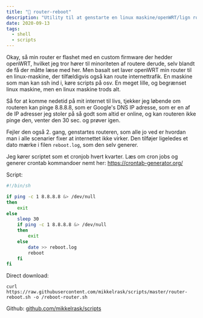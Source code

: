 ```yaml
---
title: "🛟 router-reboot"
description: "Utility til at genstarte en linux maskine/openWRT/lign router hvis den ikke har internet."
date: 2020-09-13
tags:
  - shell
  - scripts
---
```


Okay, så min router er flashet med en custom firmware der hedder openWRT, hvilket jeg tror hører til minoriteten af routere derude, selv blandt de få der måtte læse med her. Men basalt set laver openWRT min router til en linux-maskine, der tilfældigvis også kan route internettrafik. En maskine som man kan ssh ind i, køre scripts på osv. En meget lille, og begrænset linux maskine, men en linux maskine trods alt.

Så for at komme nedetid på mit internet til livs, tjekker jeg løbende om routeren kan pinge 8.8.8.8, som er Google's DNS IP adresse, som er en af de IP adresser jeg stoler på så godt som altid er online, og kan routeren ikke pinge den, venter den 30 sec. og prøver igen.

Fejler den også 2. gang, genstartes routeren, som alle jo ved er hvordan man i alle scenarier fixer at internettet ikke virker. Den tilføjer ligeledes et dato mærke i filen `reboot.log`, som den selv generer.

Jeg kører scriptet som et cronjob hvert kvarter. Læs om cron jobs og generer crontab kommandoer nemt her: https://crontab-generator.org/

Script:

```bash
#!/bin/sh

if ping -c 1 8.8.8.8 &> /dev/null
then
	exit
else
	sleep 30
	if ping -c 1 8.8.8.8 &> /dev/null
	then
		exit
	else
		date >> reboot.log
		reboot
	fi
fi
```

Direct download:

`curl https://raw.githubusercontent.com/mikkelrask/scripts/master/router-reboot.sh -o /reboot-router.sh`

Github: [github.com/mikkelrask/scripts](https://raw.githubusercontent.com/mikkelrask/scripts/master/router-reboot.sh)
